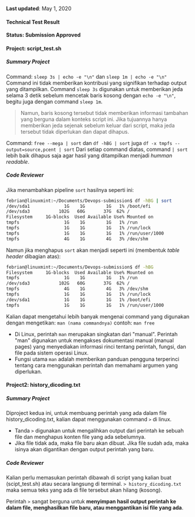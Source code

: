 **Last updated**: May 1, 2020


#### Technical Test Result
**Status: Submission Approved**

#### Project: script_test.sh

##### Summary Project
Command: `sleep 3s | echo -e "\n"` dan `sleep 1m | echo -e "\n"`
Command ini tidak memberikan kontribusi yang signifikan terhadap output yang ditampilkan. Command `sleep 3s` digunakan untuk memberikan jeda selama 3 detik sebelum mencetak baris kosong dengan `echo -e "\n"`, begitu juga dengan command `sleep 1m`. 

> Namun, baris kosong tersebut tidak memberikan informasi tambahan yang berguna dalam konteks script ini. Jika tujuannya hanya memberikan jeda sejenak sebelum keluar dari script, maka jeda tersebut tidak diperlukan dan dapat dihapus.

Command: `free --mega | sort` dan `df -hBG | sort` juga `df -x tmpfs --output=source,pcent | sort`
Dari setiap command diatas, command `| sort` lebih baik dihapus saja agar hasil yang ditampilkan menjadi _humman readable_. 

##### Code Reviewer
Jika menambahkan pipeline `sort` hasilnya seperti ini:
```bash
febrian@linuxmint:~/Documents/Devops-submission$ df -hBG | sort
/dev/sda1             1G    1G        1G   1% /boot/efi
/dev/sda3           102G   60G       37G  62% /
Filesystem     1G-blocks  Used Available Use% Mounted on
tmpfs                 1G    1G        1G   1% /run
tmpfs                 1G    1G        1G   1% /run/lock
tmpfs                 1G    1G        1G   1% /run/user/1000
tmpfs                 4G    1G        4G   3% /dev/shm
```
Namun jika menghapus `sort` akan menjadi seperti ini (membentuk _table header_ dibagian atas):
```bash
febrian@linuxmint:~/Documents/Devops-submission$ df -hBG
Filesystem     1G-blocks  Used Available Use% Mounted on
tmpfs                 1G    1G        1G   1% /run
/dev/sda3           102G   60G       37G  62% /
tmpfs                 4G    1G        4G   3% /dev/shm
tmpfs                 1G    1G        1G   1% /run/lock
/dev/sda1             1G    1G        1G   1% /boot/efi
tmpfs                 1G    1G        1G   1% /run/user/1000
```
Kalian dapat mengetahui lebih banyak mengenai command yang digunakan dengan mengetikan: `man (nama commandnya)`
contoh: `man free`

 - Di Linux, perintah `man` merupakan singkatan dari "manual".  Perintah
   "man" digunakan untuk mengakses dokumentasi manual (manual pages)
   yang menyediakan informasi rinci tentang perintah, fungsi, dan file
   pada sistem operasi Linux.  
 - Fungsi utama `man` adalah memberikan
   panduan pengguna terperinci tentang cara menggunakan perintah dan
   memahami argumen yang diperlukan.

#### Project2: history_dicoding.txt

##### Summary Project
Diproject kedua ini, untuk membuang perintah yang ada dalam file history_dicoding.txt, kalian dapat menggunakan command `>` di linux.
- Tanda `>` digunakan untuk mengalihkan output dari perintah ke sebuah file dan menghapus konten file yang ada sebelumnya. 
- Jika file tidak ada, maka file baru akan dibuat. Jika file sudah ada, maka isinya akan digantikan dengan output perintah yang baru.

##### Code Reviewer
Kalian perlu memasukan perintah dibawah di script yang kalian buat (scipt_test.sh) atau secara langsung di terminal.
`> history_dicoding.txt` maka semua teks yang ada di file tersebut akan hilang (kosong). 

Perintah `>` sangat berguna untuk **menyimpan hasil output perintah ke dalam file, menghasilkan file baru, atau menggantikan isi file yang ada**.
